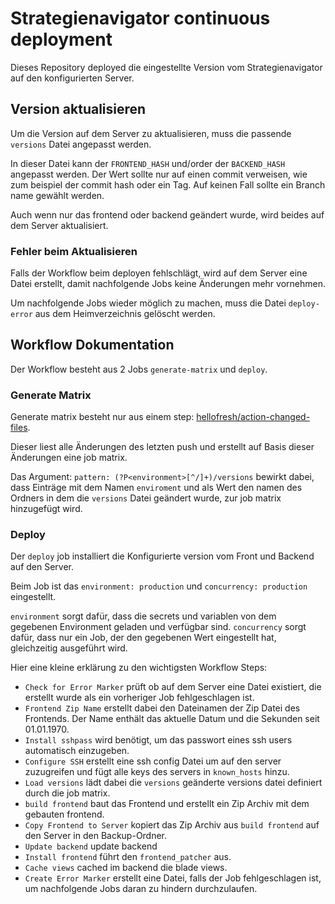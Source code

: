 # Strategienavigator continuous deployment

Dieses Repository deployed die eingestellte Version vom Strategienavigator auf den konfigurierten Server.

## Version aktualisieren

Um die Version auf dem Server zu aktualisieren, muss die passende `versions` Datei angepasst werden.

In dieser Datei kann der `FRONTEND_HASH` und/order der `BACKEND_HASH` angepasst werden.
Der Wert sollte nur auf einen commit verweisen, wie zum beispiel der commit hash oder ein Tag.
Auf keinen Fall sollte ein Branch name gewählt werden.

Auch wenn nur das frontend oder backend geändert wurde, wird beides auf dem Server aktualisiert.

### Fehler beim Aktualisieren

Falls der Workflow beim deployen fehlschlägt, wird auf dem Server eine Datei erstellt, damit nachfolgende Jobs keine
Änderungen mehr vornehmen.

Um nachfolgende Jobs wieder möglich zu machen, muss die Datei `deploy-error` aus dem Heimverzeichnis gelöscht werden. 

## Workflow Dokumentation

Der Workflow besteht aus 2 Jobs `generate-matrix` und `deploy`.

### Generate Matrix

Generate matrix besteht nur aus einem
step: [hellofresh/action-changed-files](https://github.com/hellofresh/action-changed-files).

Dieser liest alle Änderungen des letzten push und erstellt auf Basis dieser Änderungen eine job matrix.

Das Argument: `pattern: (?P<environment>[^/]+)/versions` bewirkt dabei,
dass Einträge mit dem Namen `enviroment` und als Wert den namen des Ordners in dem die `versions` Datei geändert wurde,
zur job matrix hinzugefügt wird.

### Deploy

Der `deploy` job installiert die Konfigurierte version vom Front und Backend auf den Server.

Beim Job ist das `environment: production` und `concurrency: production` eingestellt.

`environment` sorgt dafür, dass die secrets und variablen von dem gegebenen Environment geladen und verfügbar sind.
`concurrency` sorgt dafür, dass nur ein Job, der den gegebenen Wert eingestellt hat, gleichzeitig ausgeführt wird.

Hier eine kleine erklärung zu den wichtigsten Workflow Steps:

- `Check for Error Marker` prüft ob auf dem Server eine Datei existiert, die erstellt wurde als ein vorheriger Job
  fehlgeschlagen ist.
- `Frontend Zip Name` erstellt dabei den Dateinamen der Zip Datei des Frontends. Der Name enthält das aktuelle
  Datum und die Sekunden seit 01.01.1970.
- `Install sshpass` wird benötigt, um das passwort eines ssh users automatisch einzugeben.
- `Configure SSH` erstellt eine ssh config Datei um auf den server zuzugreifen und fügt alle keys des servers
  in `known_hosts` hinzu.
- `Load versions` lädt dabei die `versions` geänderte versions datei definiert durch die job matrix.
- `build frontend` baut das Frontend und erstellt ein Zip Archiv mit dem gebauten frontend.
- `Copy Frontend to Server` kopiert das Zip Archiv aus `build frontend` auf den Server in den Backup-Ordner.
- `Update backend` update backend
- `Install frontend` führt den `frontend_patcher` aus.
- `Cache views` cached im backend die blade views.
- `Create Error Marker` erstellt eine Datei, falls der Job fehlgeschlagen ist, um nachfolgende Jobs daran zu hindern
  durchzulaufen.
